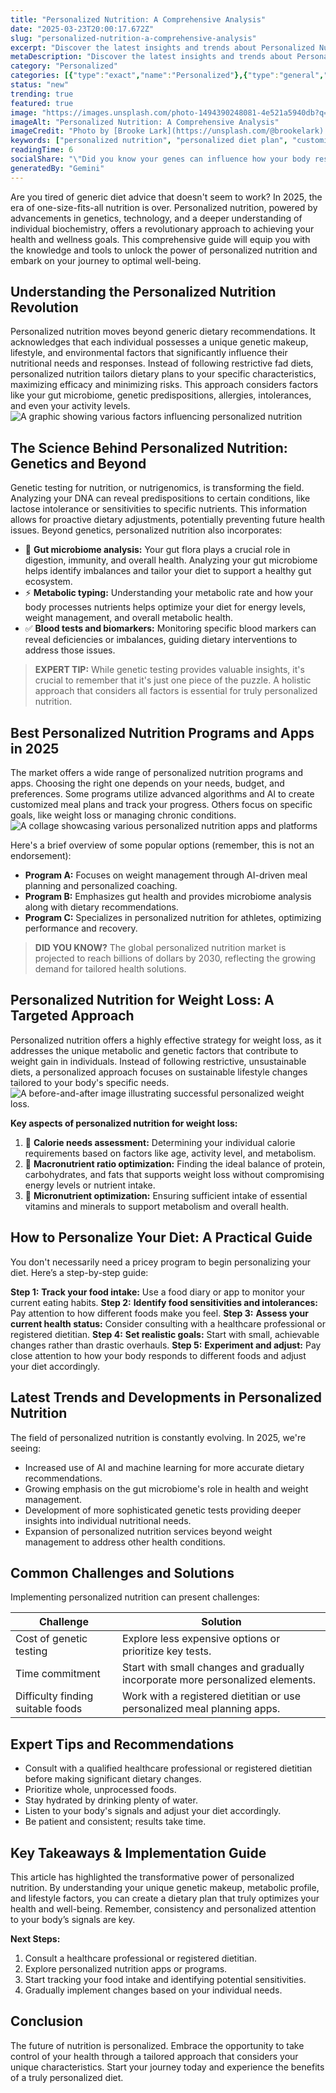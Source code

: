 ```yaml
---
title: "Personalized Nutrition: A Comprehensive Analysis"
date: "2025-03-23T20:00:17.672Z"
slug: "personalized-nutrition-a-comprehensive-analysis"
excerpt: "Discover the latest insights and trends about Personalized Nutrition. This comprehensive guide covers everything you need to know about Personalized Nutrition in 2025."
metaDescription: "Discover the latest insights and trends about Personalized Nutrition. This comprehensive guide covers everything you need to know about Personalized Nutrit..."
category: "Personalized"
categories: [{"type":"exact","name":"Personalized"},{"type":"general","name":"Healthcare"},{"type":"medium","name":"Genetics"},{"type":"specific","name":"Nutrigenomics"},{"type":"niche","name":"SNP Analysis"}]
status: "new"
trending: true
featured: true
image: "https://images.unsplash.com/photo-1494390248081-4e521a5940db?q=85&w=1200&fit=max&fm=webp&auto=compress"
imageAlt: "Personalized Nutrition: A Comprehensive Analysis"
imageCredit: "Photo by [Brooke Lark](https://unsplash.com/@brookelark) on Unsplash"
keywords: ["personalized nutrition", "personalized diet plan", "customized nutrition plan", "best personalized nutrition programs", "personalized nutrition for weight loss", "genetic testing for nutrition", "DNA diet plan", "personalized nutrition apps", "how to personalize my diet", "personalized nutrition consultation"]
readingTime: 6
socialShare: "\"Did you know your genes can influence how your body responds to different foods? Personalized nutrition unlocks the power of your unique biology for optimal health!\""
generatedBy: "Gemini"
---
```




Are you tired of generic diet advice that doesn't seem to work?  In 2025, the era of one-size-fits-all nutrition is over.  Personalized nutrition, powered by advancements in genetics, technology, and a deeper understanding of individual biochemistry, offers a revolutionary approach to achieving your health and wellness goals. This comprehensive guide will equip you with the knowledge and tools to unlock the power of personalized nutrition and embark on your journey to optimal well-being.

## Understanding the Personalized Nutrition Revolution

Personalized nutrition moves beyond generic dietary recommendations.  It acknowledges that each individual possesses a unique genetic makeup, lifestyle, and environmental factors that significantly influence their nutritional needs and responses.  Instead of following restrictive fad diets, personalized nutrition tailors dietary plans to your specific characteristics, maximizing efficacy and minimizing risks. This approach considers factors like your gut microbiome, genetic predispositions, allergies, intolerances, and even your activity levels. ![A graphic showing various factors influencing personalized nutrition](https://images.unsplash.com/photo-1466637574441-749b8f19452f?q=85&w=1200&fit=max&fm=webp&auto=compress)

## The Science Behind Personalized Nutrition: Genetics and Beyond

Genetic testing for nutrition, or nutrigenomics, is transforming the field.  Analyzing your DNA can reveal predispositions to certain conditions, like lactose intolerance or sensitivities to specific nutrients.  This information allows for proactive dietary adjustments, potentially preventing future health issues.  Beyond genetics, personalized nutrition also incorporates:

* 🔑 **Gut microbiome analysis:**  Your gut flora plays a crucial role in digestion, immunity, and overall health.  Analyzing your gut microbiome helps identify imbalances and tailor your diet to support a healthy gut ecosystem.
* ⚡ **Metabolic typing:**  Understanding your metabolic rate and how your body processes nutrients helps optimize your diet for energy levels, weight management, and overall metabolic health.
* ✅ **Blood tests and biomarkers:**  Monitoring specific blood markers can reveal deficiencies or imbalances, guiding dietary interventions to address those issues.

> **EXPERT TIP:**  While genetic testing provides valuable insights, it's crucial to remember that it's just one piece of the puzzle.  A holistic approach that considers all factors is essential for truly personalized nutrition.

## Best Personalized Nutrition Programs and Apps in 2025

The market offers a wide range of personalized nutrition programs and apps.  Choosing the right one depends on your needs, budget, and preferences.  Some programs utilize advanced algorithms and AI to create customized meal plans and track your progress. Others focus on specific goals, like weight loss or managing chronic conditions.  ![A collage showcasing various personalized nutrition apps and platforms](https://images.unsplash.com/photo-1490818387583-1baba5e638af?q=85&w=1200&fit=max&fm=webp&auto=compress)

Here's a brief overview of some popular options (remember, this is not an endorsement):

* **Program A:** Focuses on weight management through AI-driven meal planning and personalized coaching.
* **Program B:**  Emphasizes gut health and provides microbiome analysis along with dietary recommendations.
* **Program C:** Specializes in personalized nutrition for athletes, optimizing performance and recovery.

> **DID YOU KNOW?** The global personalized nutrition market is projected to reach billions of dollars by 2030, reflecting the growing demand for tailored health solutions.

## Personalized Nutrition for Weight Loss: A Targeted Approach

Personalized nutrition offers a highly effective strategy for weight loss, as it addresses the unique metabolic and genetic factors that contribute to weight gain in individuals.  Instead of following restrictive, unsustainable diets, a personalized approach focuses on sustainable lifestyle changes tailored to your body's specific needs. ![A before-and-after image illustrating successful personalized weight loss.](https://images.unsplash.com/photo-1490645935967-10de6ba17061?q=85&w=1200&fit=max&fm=webp&auto=compress)

**Key aspects of personalized nutrition for weight loss:**

1. 🔢 **Calorie needs assessment:**  Determining your individual calorie requirements based on factors like age, activity level, and metabolism.
2. 🍎 **Macronutrient ratio optimization:**  Finding the ideal balance of protein, carbohydrates, and fats that supports weight loss without compromising energy levels or nutrient intake.
3. 🥦 **Micronutrient optimization:**  Ensuring sufficient intake of essential vitamins and minerals to support metabolism and overall health.

## How to Personalize Your Diet: A Practical Guide

You don't necessarily need a pricey program to begin personalizing your diet.  Here’s a step-by-step guide:

**Step 1:**  **Track your food intake:** Use a food diary or app to monitor your current eating habits.
**Step 2:** **Identify food sensitivities and intolerances:** Pay attention to how different foods make you feel.
**Step 3:** **Assess your current health status:** Consider consulting with a healthcare professional or registered dietitian.
**Step 4:** **Set realistic goals:**  Start with small, achievable changes rather than drastic overhauls.
**Step 5:** **Experiment and adjust:**  Pay close attention to how your body responds to different foods and adjust your diet accordingly.

## Latest Trends and Developments in Personalized Nutrition

The field of personalized nutrition is constantly evolving.  In 2025, we're seeing:

* Increased use of AI and machine learning for more accurate dietary recommendations.
* Growing emphasis on the gut microbiome's role in health and weight management.
* Development of more sophisticated genetic tests providing deeper insights into individual nutritional needs.
* Expansion of personalized nutrition services beyond weight management to address other health conditions.

## Common Challenges and Solutions

Implementing personalized nutrition can present challenges:

| Challenge                     | Solution                                                                     |
|------------------------------|-----------------------------------------------------------------------------|
| Cost of genetic testing       | Explore less expensive options or prioritize key tests.                        |
| Time commitment               | Start with small changes and gradually incorporate more personalized elements. |
| Difficulty finding suitable foods | Work with a registered dietitian or use personalized meal planning apps.     |

## Expert Tips and Recommendations

*  Consult with a qualified healthcare professional or registered dietitian before making significant dietary changes.
*  Prioritize whole, unprocessed foods.
*  Stay hydrated by drinking plenty of water.
*  Listen to your body's signals and adjust your diet accordingly.
*  Be patient and consistent; results take time.

## Key Takeaways & Implementation Guide

This article has highlighted the transformative power of personalized nutrition.  By understanding your unique genetic makeup, metabolic profile, and lifestyle factors, you can create a dietary plan that truly optimizes your health and well-being.  Remember, consistency and personalized attention to your body’s signals are key.

**Next Steps:**

1.  Consult a healthcare professional or registered dietitian.
2.  Explore personalized nutrition apps or programs.
3.  Start tracking your food intake and identifying potential sensitivities.
4.  Gradually implement changes based on your individual needs.

## Conclusion

The future of nutrition is personalized.  Embrace the opportunity to take control of your health through a tailored approach that considers your unique characteristics.  Start your journey today and experience the benefits of a truly personalized diet.

